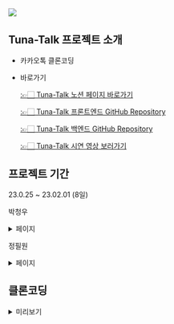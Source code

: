 ## <img src="https://capsule-render.vercel.app/api?type=waving&color=auto&height=300&section=header&text=Tuna-Talk&fontSize=90" />

## Tuna-Talk 프로젝트 소개

- 카카오톡 클론코딩

- 바로가기

  [:👉🏻 Tuna-Talk 노션 페이지 바로가기](https://www.notion.so/4-kakaotalk-82b003d7046a4d89b42621a180f02910)

  [:👉🏻 Tuna-Talk 프론트엔드 GitHub Repository](https://github.com/tuna-talk/tuna-talk-frontend)

  [:👉🏻 Tuna-Talk 백엔드 GitHub Repository](https://github.com/tuna-talk/tuna-talk-backend)

  [:👉🏻 Tuna-Talk 시연 영상 보러가기](https://www.youtube.com/watch?v=IP0atgsy0Xc&feature=youtu.be)

## 프로젝트 기간

23.0.25 ~ 23.02.01 (8일)

  박청우

<details>
<summary>페이지</summary>
<div markdown="1">

- 페이지

  - 친구목록
  - 친구추가
  - 채팅방 리스트
  - 채팅방
</details>

  정필원

<details>
<summary>페이지</summary>
<div markdown="1">

- 페이지

  - 회원가입
  - 로그인
  - 채팅방
 </details>

  
  
## 클론코딩 
  
<details>
<summary>미리보기</summary>
<div markdown="8">
<img src="https://user-images.githubusercontent.com/119986005/216029232-585c13ee-eac3-4647-9a40-2f068c6ee381.png" width="300" height="450">
<img src="https://user-images.githubusercontent.com/119986005/216029244-ea016668-1322-4b1a-9a41-ae8f7dc232c6.png" width="300" height="450">
<img src="https://user-images.githubusercontent.com/119986005/216029258-81ba3a58-35d3-4ae7-b878-70da21f88b8e.png" width="300" height="450">
<img src="https://user-images.githubusercontent.com/119986005/216029268-fed42ed3-71bc-4129-af0a-14f09a5d56c2.png" width="300" height="450">
<img src="https://user-images.githubusercontent.com/119986005/216029285-47834b73-2ea4-49d6-a721-7a4a4966569d.png" width="300" height="450">
<img src="https://user-images.githubusercontent.com/119986005/216029297-ef9284ba-e803-40b9-912c-5089f88e25ac.png" width="300" height="450">
<img src="https://user-images.githubusercontent.com/119986005/216029330-c7f70f44-c6ea-4f6b-890d-758ea9c1567f.png" width="300" height="450">
<img src="https://user-images.githubusercontent.com/119986005/216029342-f674c2b2-ee47-4d61-bad7-8345cf62d442.png" width="300" height="450">
 </details>
